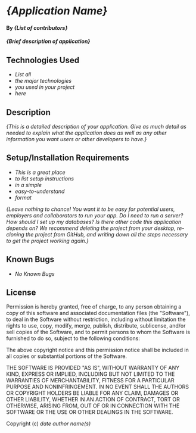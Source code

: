 # _{Application Name}_ 

#### By _**{List of contributors}**_ 

#### _{Brief description of application}_ 

## Technologies Used 

* _List all_ 
* _the major technologies_ 
* _you used in your project_ 
* _here_ 

## Description 

_{This is a detailed description of your application. Give as much detail as needed to explain what the application does as well as any other information you want users or other developers to have.}_ 

## Setup/Installation Requirements 

* _This is a great place_ 
* _to list setup instructions_ 
* _in a simple_ 
* _easy-to-understand_ 
* _format_ 

_{Leave nothing to chance! You want it to be easy for potential users, employers and collaborators to run your app. Do I need to run a server? How should I set up my databases? Is there other code this application depends on? We recommend deleting the project from your desktop, re-cloning the project from GitHub, and writing down all the steps necessary to get the project working again.}_ 

## Known Bugs 

* _No Known Bugs_  

## License 

Permission is hereby granted, free of charge, to any person obtaining a copy of this software and associated documentation files (the "Software"), to deal in the Software without restriction, including without limitation the rights to use, copy, modify, merge, publish, distribute, sublicense, and/or sell copies of the Software, and to permit persons to whom the Software is furnished to do so, subject to the following conditions:

The above copyright notice and this permission notice shall be included in all copies or substantial portions of the Software.

THE SOFTWARE IS PROVIDED "AS IS", WITHOUT WARRANTY OF ANY KIND, EXPRESS OR IMPLIED, INCLUDING BUT NOT LIMITED TO THE WARRANTIES OF MERCHANTABILITY, FITNESS FOR A PARTICULAR PURPOSE AND NONINFRINGEMENT. IN NO EVENT SHALL THE AUTHORS OR COPYRIGHT HOLDERS BE LIABLE FOR ANY CLAIM, DAMAGES OR OTHER LIABILITY, WHETHER IN AN ACTION OF CONTRACT, TORT OR OTHERWISE, ARISING FROM, OUT OF OR IN CONNECTION WITH THE SOFTWARE OR THE USE OR OTHER DEALINGS IN THE SOFTWARE.

Copyright (c) _date_ _author name(s)_

